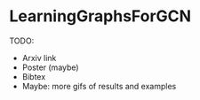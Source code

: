 # LearningGraphsForGCN

TODO:
- Arxiv link
- Poster (maybe)
- Bibtex
- Maybe: more gifs of results and examples
